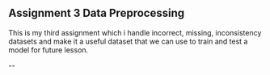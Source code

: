 ## Assignment 3 Data Preprocessing

This is my third assignment which i handle incorrect, missing, inconsistency datasets and make it a useful dataset that we can use to train and test a model for future lesson.

--